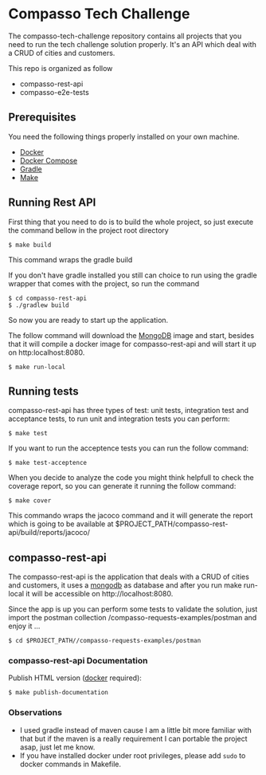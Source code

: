 # Compasso Tech Challenge

The compasso-tech-challenge repository contains all projects that you need to run the tech challenge solution properly. It's an API which deal with a CRUD of cities and customers.

This repo is organized as follow

* compasso-rest-api
* compasso-e2e-tests

## Prerequisites

You need the following things properly installed on your own machine.

* [Docker](https://github.com/Netflix/eureka)
* [Docker Compose](https://docs.docker.com/compose/install/)
* [Gradle](https://gradle.org/) 
* [Make](https://www.gnu.org/software/make/manual/make.html)

## Running Rest API

First thing that you need to do is to build the whole project, so just execute the command bellow in the project root directory

``` console
$ make build
```

This command wraps the gradle build

If you don't have gradle installed you still can choice to run using the gradle wrapper that comes with the project, so run the command

``` console
$ cd compasso-rest-api
$ ./gradlew build
```

So now you are ready to start up the application.


The follow command will download the [MongoDB](https://www.mongodb.com) image and start, besides that it will compile a docker image for compasso-rest-api and will start it up on http:localhost:8080.

```console
$ make run-local
`````


## Running tests


compasso-rest-api has three types of test: unit tests, integration test and acceptance tests, to run unit and integration tests you can perform:

``` console
$ make test
```

If you want to run the acceptence  tests you can run the follow command:

``` console
$ make test-acceptence 
```

When you decide to analyze the code you might think helpfull to check the coverage report, so you can generate it running the follow command:

``` console
$ make cover 
```
This commando wraps the jacoco command and it will generate the report which is going to be available at $PROJECT_PATH/compasso-rest-api/build/reports/jacoco/


## compasso-rest-api

The compasso-rest-api is the application that deals with a CRUD of cities and customers, it uses a [mongodb]() as database and after you run make run-local it will be accessible on http://localhost:8080.

Since the app is up you can perform some tests to validate the solution, just import the postman collection /compasso-requests-examples/postman and enjoy it ...

```console
$ cd $PROJECT_PATH//compasso-requests-examples/postman
`````

### compasso-rest-api Documentation

Publish HTML version ([docker](https://www.docker.com/community-edition) required):

```console
$ make publish-documentation
```

### Observations

* I used gradle instead of maven cause I am a little bit more familiar with that but if the maven is a really requirement I can portable the project asap, just let me know.
* If you have installed docker under root privileges, please add `sudo` to docker commands in Makefile.